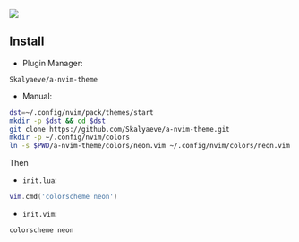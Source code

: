 ![](https://github.com/Skalyaeve/images-1/blob/main/screenshot/nvim-theme.png)

## Install
- Plugin Manager:
```
Skalyaeve/a-nvim-theme
```
- Manual:
```sh
dst=~/.config/nvim/pack/themes/start
mkdir -p $dst && cd $dst
git clone https://github.com/Skalyaeve/a-nvim-theme.git
mkdir -p ~/.config/nvim/colors
ln -s $PWD/a-nvim-theme/colors/neon.vim ~/.config/nvim/colors/neon.vim
```
Then
- `init.lua`:
```lua
vim.cmd('colorscheme neon')
```

- `init.vim`:
```vim
colorscheme neon
```

